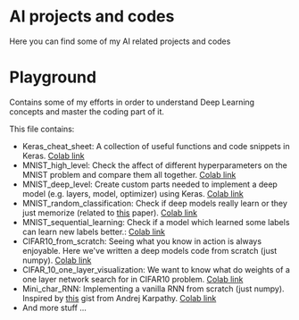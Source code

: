 # AI projects and codes
Here you can find some of my AI related projects and codes

# Playground
Contains some of my efforts in order to understand Deep Learning concepts and master the coding part of it.

This file contains:
- Keras_cheat_sheet: A collection of useful functions and code snippets in Keras. [Colab link](https://colab.research.google.com/drive/1Rgr1fZhmIykvBAH9zM-TxeEkVS7DiXDH?usp=sharing)
- MNIST_high_level: Check the affect of different hyperparameters on the MNIST problem and compare them all together. [Colab link](https://colab.research.google.com/drive/1K1ElXPS80w0ybqxlZHMAvRk43u__cRI_?usp=sharing)
- MNIST_deep_level: Create custom parts needed to implement a deep model (e.g. layers, model, optimizer) using Keras. [Colab link](https://colab.research.google.com/drive/1ovIB1k6BZODp_jNe0BgiOll_dsSjlMpo?usp=sharing)
- MNIST_random_classification: Check if deep models really learn or they just memorize (related to [this](https://arxiv.org/abs/1706.05394) paper). [Colab link](https://colab.research.google.com/drive/1_duDP-zcNC_JMJ7LixfH_H1Rm9bo73xt?usp=sharing)
- MNIST_sequential_learning: Check if a model which learned some labels can learn new labels better.: [Colab link](https://colab.research.google.com/drive/1431M-GiJ5R67UVPrb4ngc2d_WVURui57?usp=sharing)
- CIFAR10_from_scratch: Seeing what you know in action is always enjoyable. Here we've written a deep models code from scratch (just numpy). [Colab link](https://colab.research.google.com/drive/1YB9oWFYuvDAYQdaWvhiwo_Z61cI3aj56?usp=sharing)
- CIFAR_10_one_layer_visualization: We want to know what do weights of a one layer network search for in CIFAR10 problem. [Colab link](https://colab.research.google.com/drive/1Xc5Fa33mGMAabcn_-kLa0COesEpT_vVS?usp=sharing)
- Mini_char_RNN: Implementing a vanilla RNN from scratch (just numpy). Inspired by [this](https://gist.github.com/karpathy/d4dee566867f8291f086) gist from Andrej Karpathy. [Colab link](https://colab.research.google.com/drive/1j2ZRLmtWJujUNiqjJndqbrTF5V_hl_g7?usp=sharing)
- And more stuff ...
